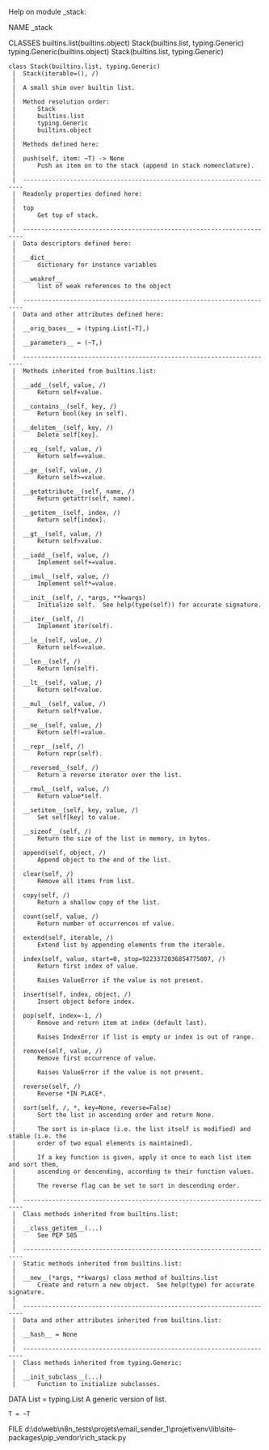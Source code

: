 Help on module _stack:

NAME
    _stack

CLASSES
    builtins.list(builtins.object)
        Stack(builtins.list, typing.Generic)
    typing.Generic(builtins.object)
        Stack(builtins.list, typing.Generic)

    class Stack(builtins.list, typing.Generic)
     |  Stack(iterable=(), /)
     |
     |  A small shim over builtin list.
     |
     |  Method resolution order:
     |      Stack
     |      builtins.list
     |      typing.Generic
     |      builtins.object
     |
     |  Methods defined here:
     |
     |  push(self, item: ~T) -> None
     |      Push an item on to the stack (append in stack nomenclature).
     |
     |  ----------------------------------------------------------------------
     |  Readonly properties defined here:
     |
     |  top
     |      Get top of stack.
     |
     |  ----------------------------------------------------------------------
     |  Data descriptors defined here:
     |
     |  __dict__
     |      dictionary for instance variables
     |
     |  __weakref__
     |      list of weak references to the object
     |
     |  ----------------------------------------------------------------------
     |  Data and other attributes defined here:
     |
     |  __orig_bases__ = (typing.List[~T],)
     |
     |  __parameters__ = (~T,)
     |
     |  ----------------------------------------------------------------------
     |  Methods inherited from builtins.list:
     |
     |  __add__(self, value, /)
     |      Return self+value.
     |
     |  __contains__(self, key, /)
     |      Return bool(key in self).
     |
     |  __delitem__(self, key, /)
     |      Delete self[key].
     |
     |  __eq__(self, value, /)
     |      Return self==value.
     |
     |  __ge__(self, value, /)
     |      Return self>=value.
     |
     |  __getattribute__(self, name, /)
     |      Return getattr(self, name).
     |
     |  __getitem__(self, index, /)
     |      Return self[index].
     |
     |  __gt__(self, value, /)
     |      Return self>value.
     |
     |  __iadd__(self, value, /)
     |      Implement self+=value.
     |
     |  __imul__(self, value, /)
     |      Implement self*=value.
     |
     |  __init__(self, /, *args, **kwargs)
     |      Initialize self.  See help(type(self)) for accurate signature.
     |
     |  __iter__(self, /)
     |      Implement iter(self).
     |
     |  __le__(self, value, /)
     |      Return self<=value.
     |
     |  __len__(self, /)
     |      Return len(self).
     |
     |  __lt__(self, value, /)
     |      Return self<value.
     |
     |  __mul__(self, value, /)
     |      Return self*value.
     |
     |  __ne__(self, value, /)
     |      Return self!=value.
     |
     |  __repr__(self, /)
     |      Return repr(self).
     |
     |  __reversed__(self, /)
     |      Return a reverse iterator over the list.
     |
     |  __rmul__(self, value, /)
     |      Return value*self.
     |
     |  __setitem__(self, key, value, /)
     |      Set self[key] to value.
     |
     |  __sizeof__(self, /)
     |      Return the size of the list in memory, in bytes.
     |
     |  append(self, object, /)
     |      Append object to the end of the list.
     |
     |  clear(self, /)
     |      Remove all items from list.
     |
     |  copy(self, /)
     |      Return a shallow copy of the list.
     |
     |  count(self, value, /)
     |      Return number of occurrences of value.
     |
     |  extend(self, iterable, /)
     |      Extend list by appending elements from the iterable.
     |
     |  index(self, value, start=0, stop=9223372036854775807, /)
     |      Return first index of value.
     |
     |      Raises ValueError if the value is not present.
     |
     |  insert(self, index, object, /)
     |      Insert object before index.
     |
     |  pop(self, index=-1, /)
     |      Remove and return item at index (default last).
     |
     |      Raises IndexError if list is empty or index is out of range.
     |
     |  remove(self, value, /)
     |      Remove first occurrence of value.
     |
     |      Raises ValueError if the value is not present.
     |
     |  reverse(self, /)
     |      Reverse *IN PLACE*.
     |
     |  sort(self, /, *, key=None, reverse=False)
     |      Sort the list in ascending order and return None.
     |
     |      The sort is in-place (i.e. the list itself is modified) and stable (i.e. the
     |      order of two equal elements is maintained).
     |
     |      If a key function is given, apply it once to each list item and sort them,
     |      ascending or descending, according to their function values.
     |
     |      The reverse flag can be set to sort in descending order.
     |
     |  ----------------------------------------------------------------------
     |  Class methods inherited from builtins.list:
     |
     |  __class_getitem__(...)
     |      See PEP 585
     |
     |  ----------------------------------------------------------------------
     |  Static methods inherited from builtins.list:
     |
     |  __new__(*args, **kwargs) class method of builtins.list
     |      Create and return a new object.  See help(type) for accurate signature.
     |
     |  ----------------------------------------------------------------------
     |  Data and other attributes inherited from builtins.list:
     |
     |  __hash__ = None
     |
     |  ----------------------------------------------------------------------
     |  Class methods inherited from typing.Generic:
     |
     |  __init_subclass__(...)
     |      Function to initialize subclasses.

DATA
    List = typing.List
        A generic version of list.

    T = ~T

FILE
    d:\do\web\n8n_tests\projets\email_sender_1\projet\venv\lib\site-packages\pip\_vendor\rich\_stack.py


